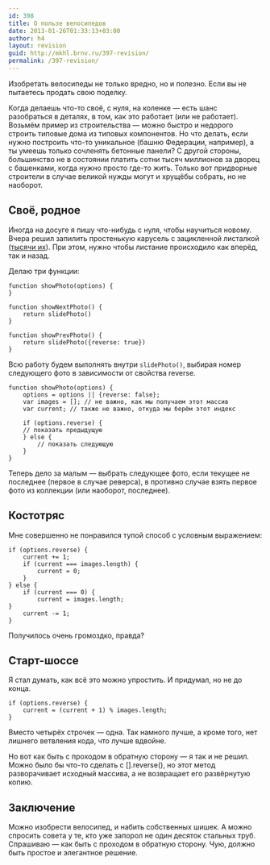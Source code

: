 ```yaml
---
id: 398
title: О пользе велосипедов
date: 2013-01-26T01:33:13+03:00
author: h4
layout: revision
guid: http://mkhl.brnv.ru/397-revision/
permalink: /397-revision/
---
```

Изобретать велосипеды не только вредно, но и полезно. Если вы не пытаетесь продать свою поделку.

Когда делаешь что-то своё, с нуля, на коленке — есть шанс разобраться в деталях, в том, как это работает (или не работает). Возьмём пример из строительства — можно быстро и недорого строить типовые дома из типовых компонентов. Но что делать, если нужно построить что-то уникальное (башню Федерации, например), а ты умеешь только сочленять бетонные панели? С другой стороны, большинство не в состоянии платить сотни тысяч миллионов за дворец с башенками, когда нужно просто где-то жить. Только вот придворные строители в случае великой нужды могут и хрущёбы собрать, но не наоборот.

## Своё, родное

Иногда на досуге я пишу что-нибудь с нуля, чтобы научиться новому. Вчера решил запилить простенькую карусель с зацикленной листалкой ([тысячи их](http://plugins.jquery.com/tag/slider/)). При этом, нужно чтобы листание происходило как вперёд, так и назад.

Делаю три функции:

    function showPhoto(options) {
    }
    
    function showNextPhoto() {
        return slidePhoto()
    }
    
    function showPrevPhoto() {
        return slidePhoto({reverse: true})
    }
    

Всю работу будем выполнять внутри `slidePhoto()`, выбирая номер следующего фото в зависимости от свойства reverse.

    function showPhoto(options) {
        options = options || {reverse: false};
        var images = []; // не важно, как мы получаем этот массив
        var current; // также не важно, откуда мы берём этот индекс
    
        if (options.reverse) {
        // показать предыдущую
        } else {
            // показать следующую
        }
    }
    

Теперь дело за малым — выбрать следующее фото, если текущее не последнее (первое в случае реверса), в противно случае взять первое фото из коллекции (или наоборот, последнее).

## Костотряс

Мне совершенно не понравился тупой способ с условным выражением:

    if (options.reverse) {
        current += 1;
        if (current === images.length) {
            current = 0;
        }
    } else {
        if (current === 0) {
            current = images.length;
    }
        current -= 1;
    }
    

Получилось очень громоздко, правда?

## Старт-шоссе

Я стал думать, как всё это можно упростить. И придумал, но не до конца.

    if (options.reverse) {
        current = (current + 1) % images.length;
    }
    

Вместо четырёх строчек — одна. Так намного лучше, а кроме того, нет лишнего ветвления кода, что лучше вдвойне.

Но вот как быть с проходом в обратную сторону — я так и не решил. Можно было бы что-то сделать с [].reverse(), но этот метод разворачивает исходный массива, а не возвращает его развёрнутую копию.

## Заключение

Можно изобрести велосипед, и набить собственных шишек. А можно спросить совета у те, кто уже запорол не один десяток стальных труб. Спрашиваю — как быть с проходом в обратную сторону. Чую, должно быть простое и элегантное решение.